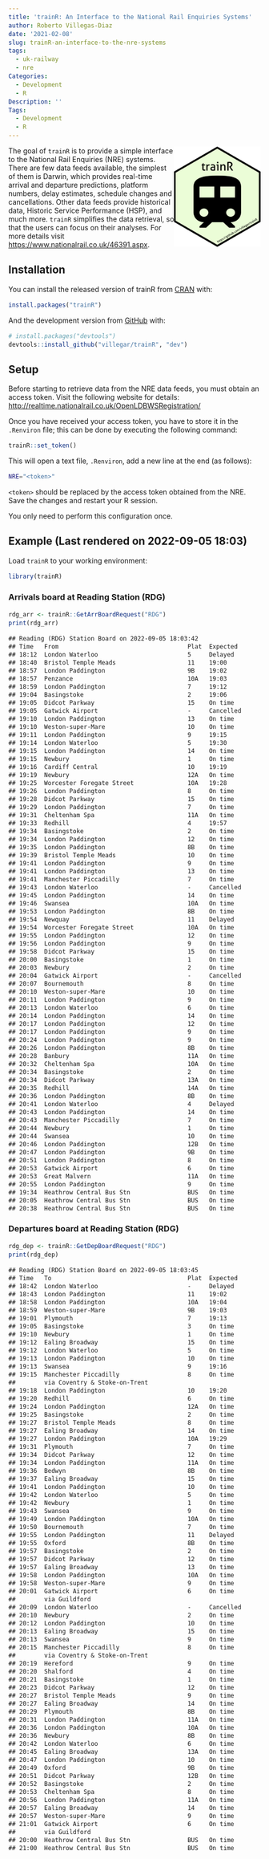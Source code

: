 ```yaml
---
title: 'trainR: An Interface to the National Rail Enquiries Systems'
author: Roberto Villegas-Diaz
date: '2021-02-08'
slug: trainR-an-interface-to-the-nre-systems
tags:
  - uk-railway
  - nre
Categories:
  - Development
  - R
Description: ''
Tags:
  - Development
  - R
---
```


<img src="https://raw.githubusercontent.com/villegar/trainR/main/inst/images/logo.png" alt="logo" align="right" height=200px/>

The goal of `trainR` is to provide a simple interface to the 
National Rail Enquiries (NRE) systems. There are few data feeds 
available, the simplest of them is Darwin, which provides real-time 
arrival and departure predictions, platform numbers, delay estimates, 
schedule changes and cancellations. Other data feeds provide historical 
data, Historic Service Performance (HSP), and much more. `trainR` 
simplifies the data retrieval, so that the users can focus on their 
analyses. For more details visit 
https://www.nationalrail.co.uk/46391.aspx.

## Installation

You can install the released version of trainR from [CRAN](https://CRAN.R-project.org) with:

``` r
install.packages("trainR")
```

And the development version from [GitHub](https://github.com/) with:

``` r
# install.packages("devtools")
devtools::install_github("villegar/trainR", "dev")
```

## Setup
Before starting to retrieve data from the NRE data feeds, you must obtain an access token. 
Visit the following website for details: http://realtime.nationalrail.co.uk/OpenLDBWSRegistration/

Once you have received your access token, you have to store it in the `.Renviron` file; this can be 
done by executing the following command:


```r
trainR::set_token()
```

This will open a text file, `.Renviron`, add a new line at the end (as follows):

```bash
NRE="<token>"
```

`<token>` should be replaced by the access token obtained from the NRE. Save the changes and restart 
your R session.

You only need to perform this configuration once.

## Example (Last rendered on 2022-09-05 18:03)

Load `trainR` to your working environment:

```r
library(trainR)
```

### Arrivals board at Reading Station (RDG)


```r
rdg_arr <- trainR::GetArrBoardRequest("RDG")
print(rdg_arr)
```

```
## Reading (RDG) Station Board on 2022-09-05 18:03:42
## Time   From                                    Plat  Expected
## 18:12  London Waterloo                         5     Delayed
## 18:40  Bristol Temple Meads                    11    19:00
## 18:57  London Paddington                       9B    19:02
## 18:57  Penzance                                10A   19:03
## 18:59  London Paddington                       7     19:12
## 19:04  Basingstoke                             2     19:06
## 19:05  Didcot Parkway                          15    On time
## 19:05  Gatwick Airport                         -     Cancelled
## 19:10  London Paddington                       13    On time
## 19:10  Weston-super-Mare                       10    On time
## 19:11  London Paddington                       9     19:15
## 19:14  London Waterloo                         5     19:30
## 19:15  London Paddington                       14    On time
## 19:15  Newbury                                 1     On time
## 19:16  Cardiff Central                         10    19:19
## 19:19  Newbury                                 12A   On time
## 19:25  Worcester Foregate Street               10A   19:28
## 19:26  London Paddington                       8     On time
## 19:28  Didcot Parkway                          15    On time
## 19:29  London Paddington                       7     On time
## 19:31  Cheltenham Spa                          11A   On time
## 19:33  Redhill                                 4     19:57
## 19:34  Basingstoke                             2     On time
## 19:34  London Paddington                       12    On time
## 19:35  London Paddington                       8B    On time
## 19:39  Bristol Temple Meads                    10    On time
## 19:41  London Paddington                       9     On time
## 19:41  London Paddington                       13    On time
## 19:41  Manchester Piccadilly                   7     On time
## 19:43  London Waterloo                         -     Cancelled
## 19:45  London Paddington                       14    On time
## 19:46  Swansea                                 10A   On time
## 19:53  London Paddington                       8B    On time
## 19:54  Newquay                                 11    Delayed
## 19:54  Worcester Foregate Street               10A   On time
## 19:55  London Paddington                       12    On time
## 19:56  London Paddington                       9     On time
## 19:58  Didcot Parkway                          15    On time
## 20:00  Basingstoke                             1     On time
## 20:03  Newbury                                 2     On time
## 20:04  Gatwick Airport                         -     Cancelled
## 20:07  Bournemouth                             8     On time
## 20:10  Weston-super-Mare                       10    On time
## 20:11  London Paddington                       9     On time
## 20:13  London Waterloo                         6     On time
## 20:14  London Paddington                       14    On time
## 20:17  London Paddington                       12    On time
## 20:17  London Paddington                       9     On time
## 20:24  London Paddington                       9     On time
## 20:26  London Paddington                       8B    On time
## 20:28  Banbury                                 11A   On time
## 20:32  Cheltenham Spa                          10A   On time
## 20:34  Basingstoke                             2     On time
## 20:34  Didcot Parkway                          13A   On time
## 20:35  Redhill                                 14A   On time
## 20:36  London Paddington                       8B    On time
## 20:41  London Waterloo                         4     Delayed
## 20:43  London Paddington                       14    On time
## 20:43  Manchester Piccadilly                   7     On time
## 20:44  Newbury                                 1     On time
## 20:44  Swansea                                 10    On time
## 20:46  London Paddington                       12B   On time
## 20:47  London Paddington                       9B    On time
## 20:51  London Paddington                       8     On time
## 20:53  Gatwick Airport                         6     On time
## 20:53  Great Malvern                           11A   On time
## 20:55  London Paddington                       9     On time
## 19:34  Heathrow Central Bus Stn                BUS   On time
## 20:05  Heathrow Central Bus Stn                BUS   On time
## 20:38  Heathrow Central Bus Stn                BUS   On time
```

### Departures board at Reading Station (RDG)


```r
rdg_dep <- trainR::GetDepBoardRequest("RDG")
print(rdg_dep)
```

```
## Reading (RDG) Station Board on 2022-09-05 18:03:45
## Time   To                                      Plat  Expected
## 18:42  London Waterloo                         -     Delayed
## 18:43  London Paddington                       11    19:02
## 18:58  London Paddington                       10A   19:04
## 18:59  Weston-super-Mare                       9B    19:03
## 19:01  Plymouth                                7     19:13
## 19:05  Basingstoke                             3     On time
## 19:10  Newbury                                 1     On time
## 19:12  Ealing Broadway                         15    On time
## 19:12  London Waterloo                         5     On time
## 19:13  London Paddington                       10    On time
## 19:13  Swansea                                 9     19:16
## 19:15  Manchester Piccadilly                   8     On time
##        via Coventry & Stoke-on-Trent           
## 19:18  London Paddington                       10    19:20
## 19:20  Redhill                                 6     On time
## 19:24  London Paddington                       12A   On time
## 19:25  Basingstoke                             2     On time
## 19:27  Bristol Temple Meads                    8     On time
## 19:27  Ealing Broadway                         14    On time
## 19:27  London Paddington                       10A   19:29
## 19:31  Plymouth                                7     On time
## 19:34  Didcot Parkway                          12    On time
## 19:34  London Paddington                       11A   On time
## 19:36  Bedwyn                                  8B    On time
## 19:37  Ealing Broadway                         15    On time
## 19:41  London Paddington                       10    On time
## 19:42  London Waterloo                         5     On time
## 19:42  Newbury                                 1     On time
## 19:43  Swansea                                 9     On time
## 19:49  London Paddington                       10A   On time
## 19:50  Bournemouth                             7     On time
## 19:55  London Paddington                       11    Delayed
## 19:55  Oxford                                  8B    On time
## 19:57  Basingstoke                             2     On time
## 19:57  Didcot Parkway                          12    On time
## 19:57  Ealing Broadway                         13    On time
## 19:58  London Paddington                       10A   On time
## 19:58  Weston-super-Mare                       9     On time
## 20:01  Gatwick Airport                         6     On time
##        via Guildford                           
## 20:09  London Waterloo                         -     Cancelled
## 20:10  Newbury                                 2     On time
## 20:12  London Paddington                       10    On time
## 20:13  Ealing Broadway                         15    On time
## 20:13  Swansea                                 9     On time
## 20:15  Manchester Piccadilly                   8     On time
##        via Coventry & Stoke-on-Trent           
## 20:19  Hereford                                9     On time
## 20:20  Shalford                                4     On time
## 20:21  Basingstoke                             1     On time
## 20:23  Didcot Parkway                          12    On time
## 20:27  Bristol Temple Meads                    9     On time
## 20:27  Ealing Broadway                         14    On time
## 20:29  Plymouth                                8B    On time
## 20:31  London Paddington                       11A   On time
## 20:36  London Paddington                       10A   On time
## 20:36  Newbury                                 8B    On time
## 20:42  London Waterloo                         6     On time
## 20:45  Ealing Broadway                         13A   On time
## 20:47  London Paddington                       10    On time
## 20:49  Oxford                                  9B    On time
## 20:51  Didcot Parkway                          12B   On time
## 20:52  Basingstoke                             2     On time
## 20:53  Cheltenham Spa                          8     On time
## 20:56  London Paddington                       11A   On time
## 20:57  Ealing Broadway                         14    On time
## 20:57  Weston-super-Mare                       9     On time
## 21:01  Gatwick Airport                         6     On time
##        via Guildford                           
## 20:00  Heathrow Central Bus Stn                BUS   On time
## 21:00  Heathrow Central Bus Stn                BUS   On time
```
